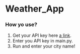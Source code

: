 # Weather_App

### How yo use?
1. Get your API key here [a link](https://openweathermap.org/).
2. Enter you API key in main.py.
3. Run and enter your city name!

